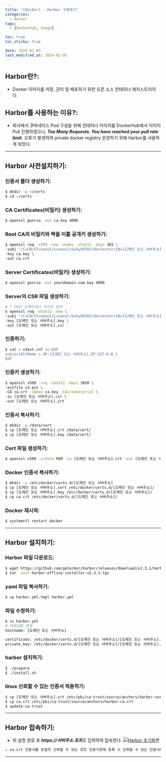 ```yaml
---
title: "[Docker] - Harbor 구축하기"
categories:
  - Docker
tags:
  - [Dockerhub, Image]

toc: true
toc_sticky: true

date: 2024-02-05
last_modified_at: 2024-02-05
---
```


## Harbor란?:
- Docker 이미지를 저장, 관리 및 배포하기 위한 오픈 소스 컨테이너 레지스트리이다.

## Harbor를 사용하는 이유?:
- 회사에서 쿠버네티스 Pod 구성을 위해 컨테이너 이미지를 DockerHub에서 이미지 Pull 진행하였으나, ***Too Many Requests. You have reached your pull rate limit.*** 오류가 발생하여 private docker registry 운영하기 위해 Harbor를 사용하게 되었다.

* * *

## Harbor 사전설치하기:
### 인증서 폴더 생성하기:
```bash
$ mkdir -p ~/certs
$ cd ~/certs
```

### CA Certificates(비밀키) 생성하기:
```bash
$ openssl genrsa -out ca.key 4096
```

### Root CA의 비밀키와 짝을 이룰 공개키 생성하기:
```bash
$ openssl req -x509 -new -nodes -sha512 -days 365 \
-subj "/C=CN/ST=seoul/L=seoul/O=kyh0703/OU=tester/CN=[도메인 또는 서버주소]" \
-key ca.key \
-out ca.crt
```

### Server Certificates(비밀키) 생성하기:
```bash
$ openssl genrsa -out yourdomain.com.key 4096
```

### Server의 CSR 파일 생성하기:
```bash
# * CN은 도메인이나 아이피 입력
$ openssl req -sha512 -new \
-subj "/C=CN/ST=seoul/L=seoul/O=kyh0703/OU=tester/CN=[도메인 또는 서버주소]" \
-key [도메인 또는 서버주소].key \
-out [도메인 또는 서버주소].csr
```

### 인증하기:
```bash
$ cat > v3ext.cnf <<-EOF
subjectAltName = IP:[도메인 또는 서버주소],IP:127.0.0.1
EOF
```

### 인증키 생성하기:
```bash
$ openssl x509 -req -sha512 -days 3650 \
-extfile v3.ext \
-CA ca.crt -CAkey ca.key -CAcreateserial \
-in [도메인 또는 서버주소].csr \
-out [도메인 또는 서버주소].crt
```

### 인증서 복사하기:
```bash
$ mkdir -p /data/cert
$ cp [도메인 또는 서버주소].crt /data/cert/
$ cp [도메인 또는 서버주소].key /data/cert/
```

### Cert 파일 생성하기:
```bash
$ openssl x509 -inform PEM -in [도메인 또는 서버주소].crt -out [도메인 또는 서버주소].cert
```

### Docker 인증서 복사하기:
```bash
$ mkdir -p /etc/docker/certs.d/[도메인 또는 서버주소]
$ cp [도메인 또는 서버주소].cert /etc/docker/certs.d/[도메인 또는 서버주소]/
$ cp [도메인 또는 서버주소].key /etc/docker/certs.d/[도메인 또는 서버주소]/
$ cp ca.crt /etc/docker/certs.d/[도메인 또는 서버주소]/
```

### Docker 재시작:
```bash
$ systemctl restart docker
```

* * *

## Harbor 설치하기:
### Harbor 파일 다운로드:
```bash
$ wget https://github.com/goharbor/harbor/releases/download/v2.3.1/harbor-offline-installer-v2.3.1.tgz
$ tar -zxvf harbor-offline-installer-v2.3.1.tgz
```

### yaml 파일 복사하기:
```bash
$ cp harbor.yml.tmpl harbor.yml
```

### 파일 수정하기:
```bash
$ vi harbor.yml
# 아래내용 변경
hostname: [도메인 또는 서버주소]

certificate: /etc/docker/certs.d/[도메인 또는 서버주소]/[도메인 또는 서버주소].cert
private_key: /etc/docker/certs.d/[도메인 또는 서버주소]/[도메인 또는 서버주소].key
```

### harbor 설치하기:
```bash
$ ./prepare
$ ./install.sh
```

### linux  신뢰할 수  있는 인증서 적용하기:
```bash
$ cp [도메인 또는 서버주소].crt /etc/pki/ca-trust/source/anchors/harbor-server.crt
$ cp ca.crt /etc/pki/ca-trust/source/anchors/harbor-ca.crt
$ update-ca-trust
```

* * *

## Harbor 접속하기:
- 위 설정 완료 후 ***https://서버주소:포트***로 입력하여 접속한다.
[![Harbor 초기화면](/assets/images/docker/Harbor%20초기화면.png)](/assets/images/docker/Harbor%20초기화면.png)

```html
⚠️ ca.crt 인증서를 로컬의 신뢰할 수 있는 로트 인증기관에 등록 시 신뢰할 수 있는 인증서로 보여집니다.
```

* * *